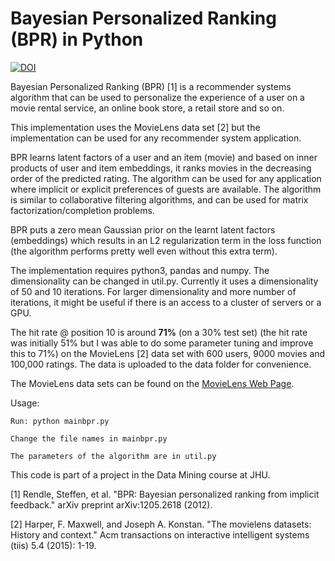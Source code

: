 # Bayesian Personalized Ranking (BPR) in Python

[![DOI](https://zenodo.org/badge/DOI/10.5281/zenodo.4314125.svg)](https://doi.org/10.5281/zenodo.4314125)

Bayesian Personalized Ranking (BPR) [1] is a recommender systems algorithm that can be used to personalize the experience of a user on a movie rental service, an online book store, a retail store and so on.

This implementation uses the MovieLens data set [2] but the implementation can be used for any recommender system application.

BPR learns latent factors of a user and an item (movie) and based on inner products of user and item embeddings, it ranks movies in the decreasing order of the predicted rating. The algorithm can be used for any application where implicit or explicit preferences of guests are available. The algorithm is similar to collaborative filtering algorithms, and can be used for matrix factorization/completion problems.

BPR puts a zero mean Gaussian prior on the learnt latent factors (embeddings) which results in an L2 regularization term in the loss function (the algorithm performs pretty well even without this extra term).

The implementation requires python3, pandas and numpy. The dimensionality can be changed in util.py. Currently it uses a dimensionality of 50 and 10 iterations. For larger dimensionality and more number of iterations, it might be useful if there is an access to a cluster of servers or a GPU.

The hit rate @ position 10 is around **71%** (on a 30% test set) (the hit rate was initially 51% but I was able to do some parameter tuning and improve this to 71%) on the MovieLens [2] data set with 600 users, 9000 movies and 100,000 ratings. The data is uploaded to the data folder for convenience.

The MovieLens data sets can be found on the [MovieLens Web Page](https://grouplens.org/datasets/movielens/).

Usage:

    Run: python mainbpr.py

    Change the file names in mainbpr.py

    The parameters of the algorithm are in util.py

This code is part of a project in the Data Mining course at JHU.

[1] Rendle, Steffen, et al. "BPR: Bayesian personalized ranking from implicit feedback." arXiv preprint arXiv:1205.2618 (2012).

[2] Harper, F. Maxwell, and Joseph A. Konstan. "The movielens datasets: History and context." Acm transactions on interactive intelligent systems (tiis) 5.4 (2015): 1-19.
